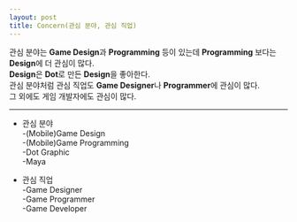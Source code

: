 ```yaml
---
layout: post
title: Concern(관심 분야, 관심 직업)
---
```


관심 분야는 <strong>Game Design</strong>과 <strong>Programming</strong> 등이 있는데 <strong>Programming</strong> 보다는 <strong>Design</strong>에 더 관심이 많다.<br>
<strong>Design</strong>은 <strong>Dot</strong>로 만든 <strong>Design</strong>을 좋아한다.<br>
관심 분야처럼 관심 직업도 <strong>Game Designer</strong>나 <strong>Programmer</strong>에 관심이 많다.<br>
그 외에도 게임 개발자에도 관심이 많다.

---

- 관심 분야<br>
-(Mobile)Game Design<br>
-(Mobile)Game Programming<br>
-Dot Graphic<br>
-Maya

- 관심 직업<br>
-Game Designer<br>
-Game Programmer<br>
-Game Developer